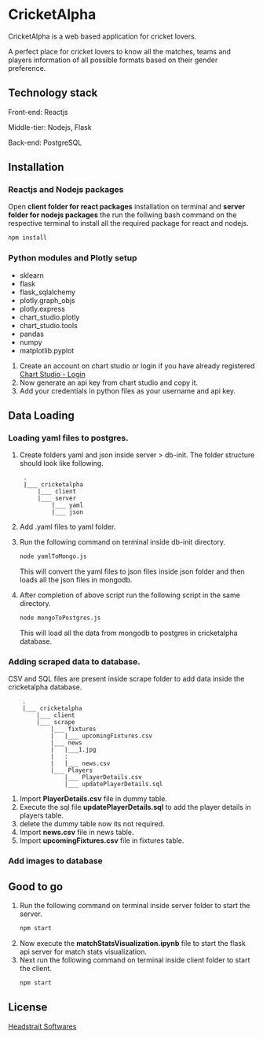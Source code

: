 # CricketAlpha

CricketAlpha is a web based application for cricket lovers.

A perfect place for cricket lovers to know all the matches, teams and players information of all possible formats based on their gender preference.

## Technology stack

Front-end: Reactjs

Middle-tier: Nodejs, Flask

Back-end: PostgreSQL

## Installation

### Reactjs and Nodejs packages
Open **client folder for react packages** installation on terminal and **server folder for nodejs packages** the run the follwing bash command on the respective terminal to install all the required package for react and nodejs.

```bash
npm install
```

### Python modules and Plotly setup
* sklearn
* flask
* flask_sqlalchemy
* plotly.graph_objs
* plotly.express
* chart_studio.plotly
* chart_studio.tools
* pandas
* numpy
* matplotlib.pyplot


1. Create an account on chart studio or login if you have already registered [Chart Studio - Login](https://chart-studio.plot.ly/Auth/login/?action=signin#/)
2. Now generate an api key from chart studio and copy it.
3. Add your credentials in python files as your username and api key.


## Data Loading

### Loading yaml files to postgres.
1. Create folders yaml and json inside server > db-init. The folder structure should look like following.

        .
        |___ cricketalpha
            |___ client
            |___ server
                |___ yaml
                |___ json

2. Add .yaml files to yaml folder.
3. Run the following command on terminal inside db-init directory.
    ```bash
    node yamlToMongo.js
    ```
    This will convert the yaml files to json files inside json folder and then loads all the json files in mongodb. 
4. After completion of above script run the following script in the same directory.
    ```bash
    node mongoToPostgres.js
    ```
    This will load all the data from mongodb to postgres in cricketalpha database.
### Adding scraped data to database.
CSV and SQL files are present inside scrape folder to add data inside the cricketalpha database.

        .
        |___ cricketalpha
            |___ client
            |___ scrape
                |___ fixtures
                |   |___ upcomingFixtures.csv
                |___ news
                |   |___1.jpg
                |   :
                |   |___ news.csv
                |___ Players
                    |___ PlayerDetails.csv
                    |___ updatePlayerDetails.sql

1. Import **PlayerDetails.csv** file in dummy table.
2. Execute the sql file **updatePlayerDetails.sql** to add the player details in players table.
3. delete the dummy table now its not required.
4. Import **news.csv** file in news table.
5. Import **upcomingFixtures.csv** file in fixtures table.

### Add images to database

## Good to go

1. Run the following command on terminal inside server folder to start the server.
    ```bash
    npm start
    ```
2. Now execute the **matchStatsVisualization.ipynb** file to start the flask api server for match stats visualization.
3. Next run the following command on terminal inside client folder to start the client.
    ```bash
    npm start
    ```



## License
[Headstrait Softwares](https://headstrait.com)